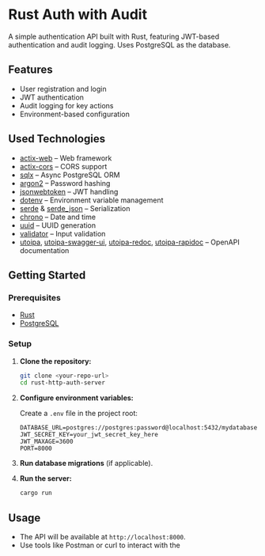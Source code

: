 # Rust Auth with Audit

A simple authentication API built with Rust, featuring JWT-based authentication and audit logging. Uses PostgreSQL as the database.

## Features

- User registration and login
- JWT authentication
- Audit logging for key actions
- Environment-based configuration

## Used Technologies

- [actix-web](https://crates.io/crates/actix-web) – Web framework
- [actix-cors](https://crates.io/crates/actix-cors) – CORS support
- [sqlx](https://crates.io/crates/sqlx) – Async PostgreSQL ORM
- [argon2](https://crates.io/crates/argon2) – Password hashing
- [jsonwebtoken](https://crates.io/crates/jsonwebtoken) – JWT handling
- [dotenv](https://crates.io/crates/dotenv) – Environment variable management
- [serde](https://crates.io/crates/serde) & [serde_json](https://crates.io/crates/serde_json) – Serialization
- [chrono](https://crates.io/crates/chrono) – Date and time
- [uuid](https://crates.io/crates/uuid) – UUID generation
- [validator](https://crates.io/crates/validator) – Input validation
- [utoipa](https://crates.io/crates/utoipa), [utoipa-swagger-ui](https://crates.io/crates/utoipa-swagger-ui), [utoipa-redoc](https://crates.io/crates/utoipa-redoc), [utoipa-rapidoc](https://crates.io/crates/utoipa-rapidoc) – OpenAPI documentation

## Getting Started

### Prerequisites

- [Rust](https://www.rust-lang.org/tools/install)
- [PostgreSQL](https://www.postgresql.org/download/)

### Setup

1. **Clone the repository:**

   ```sh
   git clone <your-repo-url>
   cd rust-http-auth-server
   ```

2. **Configure environment variables:**

   Create a `.env` file in the project root:

   ```
   DATABASE_URL=postgres://postgres:password@localhost:5432/mydatabase
   JWT_SECRET_KEY=your_jwt_secret_key_here
   JWT_MAXAGE=3600
   PORT=8000
   ```

3. **Run database migrations** (if applicable).

4. **Run the server:**
   ```sh
   cargo run
   ```

## Usage

- The API will be available at `http://localhost:8000`.
- Use tools like Postman or curl to interact with the
